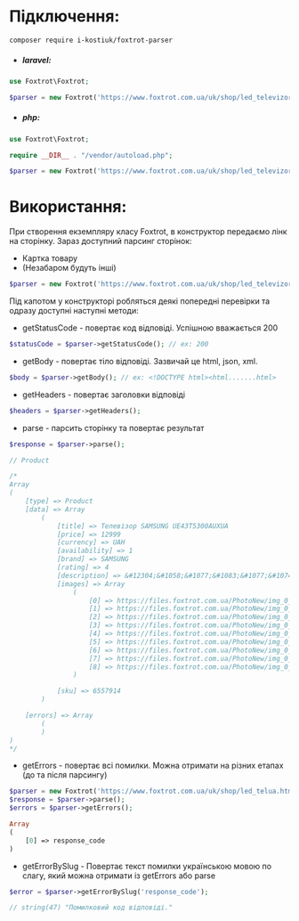 # Підключення:

`composer require i-kostiuk/foxtrot-parser `

- ##### laravel:

```php
use Foxtrot\Foxtrot;

$parser = new Foxtrot('https://www.foxtrot.com.ua/uk/shop/led_televizory_samsung_ue43t5300auxua.html');
```
- ##### php:

```php
use Foxtrot\Foxtrot;

require __DIR__ . "/vendor/autoload.php";

$parser = new Foxtrot('https://www.foxtrot.com.ua/uk/shop/led_televizory_samsung_ue43t5300auxua.html');
```

# Використання:

При створення екземпляру класу Foxtrot, в конструктор передаємо лінк на сторінку. Зараз доступний парсинг сторінок:
- Картка товару
- (Незабаром будуть інші)

```php 
$parser = new Foxtrot('https://www.foxtrot.com.ua/uk/shop/led_televizory_samsung_ue43t5300auxua.html');
```

Під капотом у конструкторі робляться деякі попередні перевірки та одразу доступні наступні методи:
- getStatusCode - повертає код відповіді. Успішною вважається 200
```php
$statusCode = $parser->getStatusCode(); // ex: 200
```

- getBody - повертає тіло відповіді. Зазвичай це html, json, xml.
```php
$body = $parser->getBody(); // ex: <!DOCTYPE html><html.......html>
```

- getHeaders - повертає заголовки відповіді
```php
$headers = $parser->getHeaders();
```

- parse - парсить сторінку та повертає результат
```php
$response = $parser->parse();

// Product

/*
Array
(
    [type] => Product
    [data] => Array
        (
            [title] => Телевізор SAMSUNG UE43T5300AUXUA
            [price] => 12999
            [currency] => UAH
            [availability] => 1
            [brand] => SAMSUNG
            [rating] => 4
            [description] => &#12304;&#1058;&#1077;&#1083;&#1077;&#1074;&#1110;&#1079;&#1086;&#1088; SAMSUNG UE43T5300AUXUA&#12305;&#1082;&#1091;&#1087;&#1080;&#1090;&#1080; &#1079;&#1072; 12999 &#1075;&#1088;&#1085; &#9665; &#1060;&#1054;&#1050;&#1057;&#1058;&#1056;&#1054;&#1058; &#9655; &#1110;&#1085;&#1090;&#1077;&#1088;&#1085;&#1077;&#1090;-&#1084;&#1072;&#1075;&#1072;&#1079;&#1080;&#1085; &#8470; &#10102; &#1074; &#1050;&#1080;&#1108;&#1074;&#1110; &#1090;&#1072; &#1059;&#1082;&#1088;&#1072;&#1111;&#1085;&#1110; &#10004; &#1043;&#1072;&#1088;&#1072;&#1085;&#1090;&#1110;&#1103; &#10004; &#1064;&#1074;&#1080;&#1076;&#1082;&#1072; &#1076;&#1086;&#1089;&#1090;&#1072;&#1074;&#1082;&#1072; &#9742; 0-800-300-353
            [images] => Array
                (
                    [0] => https://files.foxtrot.com.ua/PhotoNew/img_0_977_3587_0.jpg
                    [1] => https://files.foxtrot.com.ua/PhotoNew/img_0_977_3587_3.jpg
                    [2] => https://files.foxtrot.com.ua/PhotoNew/img_0_977_3587_6.jpg
                    [3] => https://files.foxtrot.com.ua/PhotoNew/img_0_977_3587_1.jpg
                    [4] => https://files.foxtrot.com.ua/PhotoNew/img_0_977_3587_4.jpg
                    [5] => https://files.foxtrot.com.ua/PhotoNew/img_0_977_3587_8.jfif
                    [6] => https://files.foxtrot.com.ua/PhotoNew/img_0_977_3587_5.jpg
                    [7] => https://files.foxtrot.com.ua/PhotoNew/img_0_977_3587_2.jpg
                    [8] => https://files.foxtrot.com.ua/PhotoNew/img_0_977_3587_1_1_638005703139736423.jpg
                )

            [sku] => 6557914
        )

    [errors] => Array
        (
        )
)
*/
```

- getErrors - повертає всі помилки. Можна отримати на різних етапах (до та після парсингу)
```php
$parser = new Foxtrot('https://www.foxtrot.com.ua/uk/shop/led_telua.html');
$response = $parser->parse();
$errors = $parser->getErrors();

Array
(
    [0] => response_code
)
```

- getErrorBySlug - Повертає текст помилки українською мовою по слагу, який можна отримати із getErrors або parse

```php
$error = $parser->getErrorBySlug('response_code');

// string(47) "Помилковий код відповіді."
```